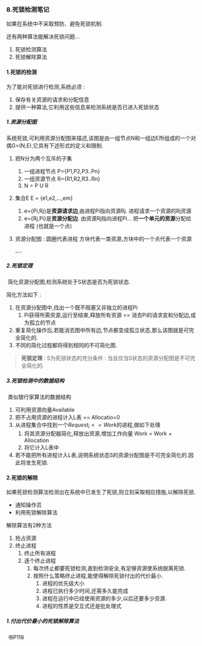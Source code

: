 ### 8.死锁检测笔记

如果在系统中不采取预防、避免死锁机制.

还有两种算法能解决死锁问题...

1. 死锁检测算法
2. 死锁解除算法

#### 1.死锁的检测

为了能对死锁进行检测,系统必须 :

1. 保存有关资源的请求和分配信息
2. 提供一种算法,它利用这些信息来检测系统是否已进入死锁状态

##### 1.资源分配图

​		系统死锁,可利用资源分配图来描述,该图是由一组节点N和一组边E所组成的一个对偶G=(N,E),它具有下述形式的定义和限制.

1. 把N分为两个互斥的子集

   1. 一组进程节点 P={P1,P2,P3..Pn}
   2. 一组资源节点 R={R1,R2,R3..Rn}
   3. N = P U R

2. 集合E   E = {e1,e2,...,em}

   1. e={Pi,Rj}是**资源请求边**,由进程Pi指向资源Rj. 进程请求一个资源的Rj资源
   2. e={Rj,Pi}是**资源分配边**. 由资源Rj指向进程Pi... 把**一个单元的资源**分配给进程 (也就是一个点)

3. 资源分配图 : 圆圈代表进程  方块代表一类资源,方块中的一个点代表一个资源

   ​		<img src="https://gitee.com/elplect/personal-image-bed/raw/master/beautyImg/IMG_4756.jpg" alt="IMG_4756" style="zoom:20%;" />

##### 2.死锁定理

​	简化资源分配图,检测系统处于S状态是否为死锁状态.

简化方法如下 : 

1. 在资源分配图中,找出一个既不阻塞又非独立的进程Pi
   1. Pi获得所需资源,运行至结束,释放所有资源 == 消去Pi的请求变和分配边,成为孤立的节点
2. 重复简化操作后,若能消去图中所有边,节点都变成孤立状态,那么该图就是可完全简化的.
3. 不同的简化过程都将得到相同的不可简化图.

> **死锁定理**  :  S为死锁状态的充分条件 : 当且仅当S状态的资源分配图是不可完全简化的.

##### 3.死锁检测中的数据结构

​		类似银行家算法的数据结构

1. 可利用资源向量Available
2. 把不占用资源的进程计入L表 == Allocatio=0
3. 从进程集合中找到一个$Request_i<=Work$的进程,做如下处理
   1. 将其资源分配器简化,释放出资源,增加工作向量 Work = Work + Allocation
   2. 将它计入L表中
4. 若不能把所有进程计入L表,说明系统状态S的资源分配图是不可完全简化的.因此将发生死锁.

#### 2.死锁的解除

如果死锁检测算法检测出在系统中已发生了死锁,则立刻采取相应措施,以解除死锁.

- 通知操作员
- 利用死锁解除算法

解除算法有2种方法

1. 抢占资源
2. 终止进程
   1. 终止所有进程
   2. 逐个终止进程
      1. 每次终止都要死锁检测,直到检测安全,有足够资源使系统脱离死锁.
      2. 按照什么策略终止进程,能使得解除死锁付出的代价最小.
         1. 进程的优先级大小
         2. 进程已执行多少时间,还需多久能完成
         3. 进程在运行中已经使用资源的多少,以后还要多少资源.
         4. 进程的性质是交互式还是批处理式

##### 1.付出代价最小的死锁解除算法

​		书P118

​		